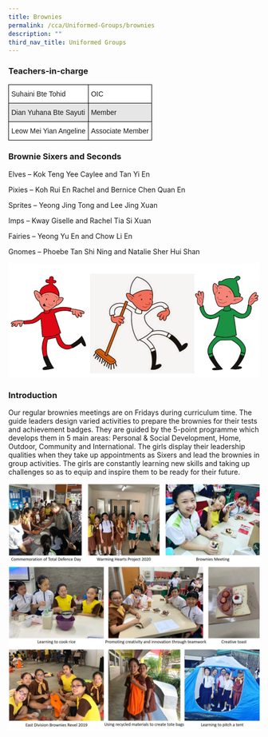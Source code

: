 ```yaml
---
title: Brownies
permalink: /cca/Uniformed-Groups/brownies
description: ""
third_nav_title: Uniformed Groups
---
```

### Teachers-in-charge

<style type="text/css">
.tg  {border-collapse:collapse;border-spacing:0;}
.tg td{border-color:black;border-style:solid;border-width:1px;font-family:Arial, sans-serif;font-size:14px;
  overflow:hidden;padding:10px 5px;word-break:normal;}
.tg th{border-color:black;border-style:solid;border-width:1px;font-family:Arial, sans-serif;font-size:14px;
  font-weight:normal;overflow:hidden;padding:10px 5px;word-break:normal;}
.tg .tg-bsu7{background-color:#E6E6E6;text-align:left;vertical-align:middle}
.tg .tg-zr06{background-color:#FFF;text-align:left;vertical-align:middle}
</style>
<table class="tg">
<thead>
  <tr>
    <th class="tg-zr06">Suhaini Bte Tohid</th>
    <th class="tg-zr06">OIC</th>
  </tr>
</thead>
<tbody>
  <tr>
    <td class="tg-bsu7">Dian Yuhana Bte Sayuti</td>
    <td class="tg-bsu7">Member</td>
  </tr>
  <tr>
    <td class="tg-zr06">Leow Mei Yian Angeline</td>
    <td class="tg-zr06">Associate Member</td>
  </tr>
</tbody>
</table>

### Brownie Sixers and Seconds

Elves – Kok Teng Yee Caylee and Tan Yi En

Pixies – Koh Rui En Rachel and Bernice Chen Quan En

Sprites – Yeong Jing Tong and Lee Jing Xuan

Imps – Kway Giselle and Rachel Tia Si Xuan

Fairies – Yeong Yu En and Chow Li En

Gnomes – Phoebe Tan Shi Ning and Natalie Sher Hui Shan

![](/images/brownies2019.jpg)

### Introduction

Our regular brownies meetings are on Fridays during curriculum time. The guide leaders design varied activities to prepare the brownies for their tests and achievement badges. They are guided by the 5-point programme which develops them in 5 main areas: Personal & Social Development, Home, Outdoor, Community and International. The girls display their leadership qualities when they take up appointments as Sixers and lead the brownies in group activities. The girls are constantly learning new skills and taking up challenges so as to equip and inspire them to be ready for their future.

![](/images/Brownies-2020-updated-1350x1324.jpg)
